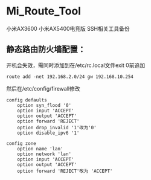 # Mi_Route_Tool
小米AX3600 小米AX5400电竞版 SSH相关工具备份

## 静态路由防火墙配置：
开机会失效，需同时添加到在/etc/rc.local文件exit 0前追加
```
route add -net 192.168.2.0/24 gw 192.168.10.254
```
然后在/etc/config/firewall修改
```
config defaults
	option syn_flood '0'
	option input 'ACCEPT'
	option output 'ACCEPT'
	option forward 'REJECT'
	option drop_invalid '1'改为'0'
	option disable_ipv6 '1'

config zone
	option name 'lan'
	option network 'lan'
	option input 'ACCEPT'
	option output 'ACCEPT'
	option forward 'REJECT'改为 'ACCEPT'
```
